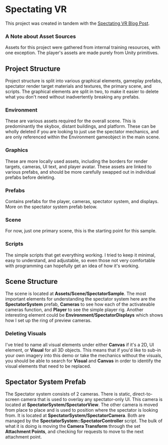# Spectating VR

This project was created in tandem with the [Spectating VR Blog Post](https://blogs.unity3d.com/2017/12/12/spectating-vr/).

### A Note about Asset Sources

Assets for this project were gathered from internal training resources, with one exception. The player's assets are made purely from Unity primitives.

## Project Structure

Project structure is split into various graphical elements, gameplay prefabs, spectator render target materials and textures, the primary scene, and scripts. The graphical elements are split in two, to make it easier to delete what you don't need without inadvertently breaking any prefabs.

### Environment

These are various assets required for the overall scene. This is predominantly the skybox, distant buildings, and platform.  These can be wholly deleted if you are looking to just use the spectator mechanics, and are only referenced within the Environment gameobject in the main scene.

### Graphics

These are more locally used assets, including the borders for render targets, cameras, UI text, and player avatar.  These assets are linked to various prefabs, and should be more carefully swapped out in individual prefabs before deleting.

### Prefabs

Contains prefabs for the player, cameras, spectator system, and displays. More on the spectator system prefab below.

### Scene
 
For now, just one primary scene, this is the starting point for this sample.

### Scripts

The simple scripts that get everything working. I tried to keep it minimal, easy to understand, and adjustable, so even those not very comfortable with programming can hopefully get an idea of how it's working.

## Scene Structure

The scene is located at __Assets/Scene/SpectatorSample__. The most important elements for understanding the spectator system here are the __SpectatorSystem__ prefab, __Cameras__ to see how each of the activateable cameras function, and __Player__ to see the simple player rig. Another interesting element could be __Environment/SpectatorDisplays__ which shows how I set up the ring of preview cameras.

### Deleting Visuals

I've tried to name all visual elements under either __Canvas__ if it's a 2D, UI element, or __Visual__ for all 3D objects.  This means that if you'd like to sub-in your own imagery into this demo or take the mechanics without the visuals, you should be able to search for __Visual__ and __Canvas__ in order to identify the visual elements that need to be replaced.


## Spectator System Prefab
The Spectator system consists of 2 cameras. There is static, direct-to-screen camera that is used to overlay any spectator-only UI.  This camera is located at __SpectatorSystem/SpectatorView__.  The other camera is moved from place to place and is used to position where the spectator is looking from.  It is located at __SpectatorSystem/SpectatorCamera__.  Both are managed by the __SpectatorSystem::SpectatorController__ script.  The bulk of what it is doing is moving the __Camera Transform__ through the set __Attachment Points__, and checking for requests to move to the next attachment point.

